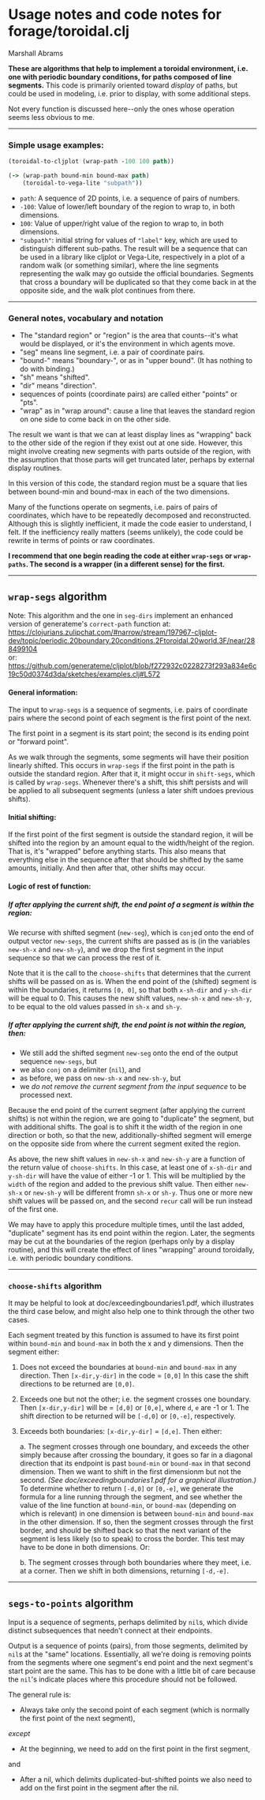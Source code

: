 Usage notes and code notes for forage/toroidal.clj
==
Marshall Abrams

**These are algorithms that help to implement a toroidal environment,
i.e.  one with periodic boundary conditions, for paths composed of line
segments.**  This code is primarily oriented toward *display* of paths,
but could be used in modeling, i.e. prior to display, with some
additional steps.


Not every function is discussed here--only the ones whose operation
seems less obvious to me.

---

### Simple usage examples:

```clojure
(toroidal-to-cljplot (wrap-path -100 100 path))
```
```clojure
(-> (wrap-path bound-min bound-max path)
    (toroidal-to-vega-lite "subpath"))
```
*  `path`: A sequence of 2D points, i.e. a sequence of pairs of numbers.
*  `-100`: Value of lower/left boundary of the region to wrap to, in both
        dimensions.
*  `100`:  Value of upper/right value of the region to wrap to, in both
        dimensions.
*  `"subpath"`: initial string for values of `"label"` key, which are used
             to distinguish different sub-paths.
The result will be a sequence that can be used in a library like cljplot
or Vega-Lite, respectively in a plot of a random walk (or something
similar), where the line segments representing the walk may go outside
the official boundaries.  Segments that cross a boundary will be
duplicated so that they come back in at the opposite side, and the walk
plot continues from there.

---

### General notes, vocabulary and notation

- The "standard region" or "region" is the area that counts--it's what 
  would be displayed, or it's the environment in which agents move.  
- "seg" means line segment, i.e. a pair of coordinate pairs.
- "bound-" means "boundary-", or as in "upper bound". 
  (It has nothing to do with binding.)
- "sh" means "shifted".
- "dir" means "direction".
- sequences of points (coordinate pairs) are called either "points" or "pts".
- "wrap" as in "wrap around": cause a line that leaves the standard region 
  on one side to come back in on the other side.

The result we want is that we can at least display lines as "wrapping"
back to the other side of the region if they exist out at one side.
However, this might involve creating new segments with parts outside of
the region, with the assumption that those parts will get truncated
later, perhaps by external display routines.

In this version of this code, the standard region must be a square that
lies between bound-min and bound-max in each of the two dimensions.

Many of the functions operate on segments, i.e. pairs of pairs of
coordinates, which have to be repeatedly decomposed and reconstructed.
Although this is slightly inefficient, it made the code easier to
understand, I felt.  If the inefficiency really matters (seems
unlikely), the code could be rewrite in terms of points or raw
coordinates.

**I recommend that one begin reading the code at either `wrap-segs` or
`wrap-paths`. The second is a wrapper (in a different sense) for the
first.**


--- 

## `wrap-segs` algorithm

Note: This algorithm and the one in `seg-dirs` implement an enhanced
version of generateme's `correct-path` function
at:<br/>
https://clojurians.zulipchat.com/#narrow/stream/197967-cljplot-dev/topic/periodic.20boundary.20conditions.2Ftoroidal.20world.3F/near/288499104<br/>
or:<br/>
https://github.com/generateme/cljplot/blob/f272932c0228273f293a834e6c19c50d0374d3da/sketches/examples.clj#L572


#### General information:

The input to `wrap-segs` is a sequence of segments, i.e. pairs of
coordinate pairs where the second point of each segment is the first
point of the next.

The first point in a segment is its start point; the second is its
ending point or "forward point".

As we walk through the segments, some segments will have their position
linearly shifted.  This occurs in `wrap-segs` if the first point in the
path is outside the standard region.  After that it, it might occur in
`shift-segs`, which is called by `wrap-segs`.  Whenever there's a shift,
this shift persists and will be applied to all subsequent segments (unless a
later shift undoes previous shifts).

#### Initial shifting:

If the first point of the first segment is outside the standard region,
it will be shifted into the region by an amount equal to the
width/height of the region.  That is, it's "wrapped" before anything
starts.  This also means that everything else in the sequence after that
should be shifted by the same amounts, initially.  And then after that,
other shifts may occur.


#### Logic of rest of function:

##### If after applying the current shift, the end point of a segment *is* within the region:

We recurse with shifted segment (`new-seg`), which is `conj`ed onto the
end of output vector `new-segs`, the current shifts are passed as is (in
the variables `new-sh-x` and `new-sh-y`), and we drop the first segment
in the input sequence so that we can process the rest of it.

Note that it is the call to the `choose-shifts` that determines that
the current shifts will be passed on as is.  When the end point of the
(shifted) segment is within the boundaries, it returns `[0, 0]`, so
that both `x-sh-dir` and `y-sh-dir` will be equal to 0.  This causes
the new shift values, `new-sh-x` and `new-sh-y`, to be equal to the
old values passed in `sh-x` and `sh-y`.


##### If after applying the current shift, the end point is *not* within the region, then:

* We still add the shifted segment `new-seg` onto the end of the
  output sequence `new-segs`, but
* we also `conj` on a delimiter (`nil`), and
* as before, we pass on `new-sh-x` and `new-sh-y`, but
* we *do not remove the current segment from the input sequence*
  to be processed next.

Because the end point of the current segment (after applying the current
shifts) is not within the region, we are going to "duplicate" the
segment, but with additional shifts.  The goal is to shift it the width
of the region in one direction or both, so that the new,
additionally-shifted segment will emerge on the opposite side from where
the current segment exited the region.

As above, the new shift values in `new-sh-x` and `new-sh-y` are a
function of the return value of `choose-shifts`.  In this case, at
least one of `x-sh-dir` and `y-sh-dir` will have the value of either
-1 or 1.  This will be multiplied by the `width` of the region and
added to the previous shift value.  Then either `new-sh-x` or `new-sh-y`
will be different fromn `sh-x` or `sh-y`.  Thus one or more new shift
values will be passed on, and the second `recur` call will be run
instead of the first one.

We may have to apply this procedure multiple times, until the last
added, "duplicate" segment has its end point within the region.  Later,
the segments may be cut at the boundaries of the region (perhaps only
by a display routine), and this will create the effect of lines
"wrapping" around toroidally, i.e. with periodic boundary conditions.

---

### `choose-shifts` algorithm

It may be helpful to look at doc/exceedingboundaries1.pdf, which
illustrates the third case below, and might also help one to think
through the other two cases.

Each segment treated by this function is assumed to have its
first point within `bound-min` and `bound-max` in both the x and y
dimensions.  Then the segment either:
  1. Does not exceed the boundaries at `bound-min` and `bound-max`
     in any direction.  Then `[x-dir,y-dir]` in the code = `[0,0]`
     In this case the shift directions to be returned are `[0,0]`.
  2. Exceeds one but not the other; i.e. the segment crosses one
     boundary. Then `[x-dir,y-dir]` will be = `[d,0]` or `[0,e]`, where
     `d`, `e` are -1 or 1.  The shift direction to be returned will be
     `[-d,0]` or `[0,-e]`, respectively.
  3. Exceeds both boundaries: `[x-dir,y-dir]` = `[d,e]`.
     Then either:

     a. The segment crosses through one boundary, and exceeds the other
        simply because after crossing the boundary, it goes so far
        in a diagonal direction that its endpoint is past `bound-min`
        or `bound-max` in that second dimension.  Then we want to shift
        in the first dimensionm but not the second.
        *(See doc/exceedingboundaries1.pdf for a graphical illustration.)*
        To determine whether to return `[-d,0]` or `[0,-e]`, we generate
        the formula for a line running through the segment, and see
        whether the value of the line function at `bound-min`, or `bound-max`
        (depending on which is relevant) in one dimension is between
        `bound-min` and `bound-max` in the other dimension.  If so, then
        the segment crosses through the first border, and should be
        shifted back so that the next variant of the segment is less
        likely (so to speak) to cross the border.  This test may have
        to be done in both dimensions.
	Or:

     b. The segment crosses through both boundaries where they meet,
        i.e. at a corner.  Then we shift in both dimensions, returning
        `[-d,-e]`.

---

## `segs-to-points` algorithm

Input is a sequence of segments, perhaps delimited by `nil`s, which
divide distinct subsequences that needn't connect at their endpoints.

Output is a sequence of points (pairs), from those segments, delimited
by `nil`s at the "same" locations.  Essentially, all we're doing is
removing points from the segments where one segment's end point and the
next segment's start point are the same.  This has to be done with a little
bit of care because the `nil`'s indicate places where this procedure
should not be followed.

The general rule is:

* Always take only the second point of each segment (which is normally the
first point of the next segment),

*except*

* At the beginning, we need to add on the first point in the first segment,

and

* After a nil, which delimits duplicated-but-shifted points
we also need to add on the first point in the segment after the nil.
